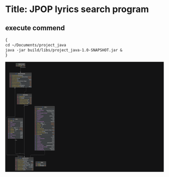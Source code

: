 # Title: JPOP lyrics search program

## execute commend
```
{
cd ~/Documents/project_java
java -jar build/libs/project_java-1.0-SNAPSHOT.jar &
}
```







<img src="project_java_UML_img.png">
